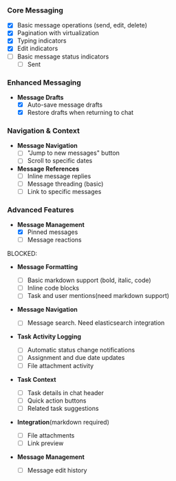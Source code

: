 ### Core Messaging

- [x] Basic message operations (send, edit, delete)
- [x] Pagination with virtualization
- [x] Typing indicators
- [x] Edit indicators
- [ ] Basic message status indicators
    - [ ] Sent

### Enhanced Messaging

- **Message Drafts**
    - [x] Auto-save message drafts
    - [x] Restore drafts when returning to chat

### Navigation & Context

- **Message Navigation**
    - [ ] "Jump to new messages" button
    - [ ] Scroll to specific dates

- **Message References**
    - [ ] Inline message replies
    - [ ] Message threading (basic)
    - [ ] Link to specific messages

### Advanced Features

- **Message Management**
    - [x] Pinned messages
    - [ ] Message reactions

BLOCKED:

- **Message Formatting**
    - [ ] Basic markdown support (bold, italic, code)
    - [ ] Inline code blocks
    - [ ] Task and user mentions(need markdown support)

- **Message Navigation**
    - [ ] Message search. Need elasticsearch integration

- **Task Activity Logging**
    - [ ] Automatic status change notifications
    - [ ] Assignment and due date updates
    - [ ] File attachment activity

- **Task Context**
    - [ ] Task details in chat header
    - [ ] Quick action buttons
    - [ ] Related task suggestions

- **Integration**(markdown required)

    - [ ] File attachments
    - [ ] Link preview

- **Message Management**
    - [ ] Message edit history

